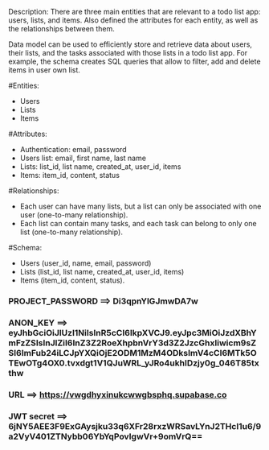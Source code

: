 Description:
There are three main entities that are relevant to a todo list app: users, lists, and items. Also defined the attributes for each entity, as well as the relationships between them.

Data model can be used to efficiently store and retrieve data about users, their lists, and the tasks associated with those lists in a todo list app. For example, the schema creates SQL queries that allow to filter, add and delete items in user own list.

#Entities:
- Users
- Lists
- Items
  
#Attributes:
- Authentication: email, password
- Users list: email, first name, last name
- Lists: list_id, list name, created_at, user_id, items
- Items: item_id, content, status

#Relationships:
- Each user can have many lists, but a list can only be associated with one user (one-to-many relationship).
- Each list can contain many tasks, and each task can belong to only one list (one-to-many relationship).
  
#Schema:
- Users (user_id, name, email, password)
- Lists (list_id, list name, created_at, user_id, items)
- Items (item_id, content, status).



### PROJECT_PASSWORD ==> Di3qpnYlGJmwDA7w

### ANON_KEY ==> eyJhbGciOiJIUzI1NiIsInR5cCI6IkpXVCJ9.eyJpc3MiOiJzdXBhYmFzZSIsInJlZiI6InZ3Z2RoeXhpbnVrY3d3Z2JzcGhxIiwicm9sZSI6ImFub24iLCJpYXQiOjE2ODM1MzM4ODksImV4cCI6MTk5OTEwOTg4OX0.tvxdgt1V1QJuWRL_yJRo4ukhlDzjy0g_046T85txthw

### URL ==> https://vwgdhyxinukcwwgbsphq.supabase.co

### JWT secret ==> 6jNY5AEE3F9ExGAysjku33q6XFr28rxzWRSavLYnJ2THcl1u6/9a2VyV401ZTNybb06YbYqPovIgwVr+9omVrQ==
